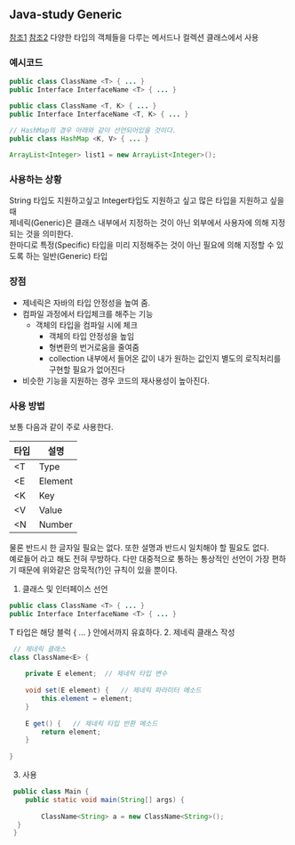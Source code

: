 ## Java-study Generic
[참조1](https://st-lab.tistory.com/153)
[참조2](https://github.com/JaeYeopHan/Interview_Question_for_Beginner/tree/master/Java#generic)
다양한 타입의 객체들을 다루는 메서드나 컬렉션 클래스에서 사용
### 예시코드
```java
public class ClassName <T> { ... }
public Interface InterfaceName <T> { ... }
```
```java
public class ClassName <T, K> { ... }
public Interface InterfaceName <T, K> { ... }
 
// HashMap의 경우 아래와 같이 선언되어있을 것이다.
public class HashMap <K, V> { ... }
```
```java
ArrayList<Integer> list1 = new ArrayList<Integer>();
```
### 사용하는 상황
String 타입도 지원하고싶고 Integer타입도 지원하고 싶고 많은 타입을 지원하고 싶을 때<br>
제네릭(Generic)은 클래스 내부에서 지정하는 것이 아닌 외부에서 사용자에 의해 지정되는 것을 의미한다. <br>
한마디로 특정(Specific) 타입을 미리 지정해주는 것이 아닌 필요에 의해 지정할 수 있도록 하는 일반(Generic) 타입

### 장점
- 제네릭은 자바의 타입 안정성을 높여 줌.
- 컴파일 과정에서 타입체크를 해주는 기능
  - 객체의 타입을 컴파일 시에 체크
    - 객체의 타입 안정성을 높임
    - 형변환의 번거로움을 줄여줌
    - collection 내부에서 들어온 값이 내가 원하는 값인지 별도의 로직처리를 구현할 필요가 없어진다
- 비슷한 기능을 지원하는 경우 코드의 재사용성이 높아진다.

### 사용 방법
보통 다음과 같이 주로 사용한다.

|타입|설명|
|------|---|
|<T |Type|
|<E |Element|
|<K |Key|
|<V |Value|
|<N |Number|
  
물론 반드시 한 글자일 필요는 없다. 또한 설명과 반드시 일치해야 할 필요도 없다. <br>
예로들어 <Ele>라고 해도 전혀 무방하다. 다만 대중적으로 통하는 통상적인 선언이 가장 편하기 때문에 위와같은 암묵적(?)인 규칙이 있을 뿐이다.

1. 클래스 및 인터페이스 선언
```java
public class ClassName <T> { ... }
public Interface InterfaceName <T> { ... }
```
  T 타입은 해당 블럭 { ... } 안에서까지 유효하다.
2. 제네릭 클래스 작성
```java
 // 제네릭 클래스
class ClassName<E> {
	
	private E element;	// 제네릭 타입 변수
	
	void set(E element) {	// 제네릭 파라미터 메소드
		this.element = element;
	}
	
	E get() {	// 제네릭 타입 반환 메소드
		return element;
	}
	
}
```
3. 사용
```java
 public class Main {
	public static void main(String[] args) {
		
		ClassName<String> a = new ClassName<String>();
  }
 }
```

